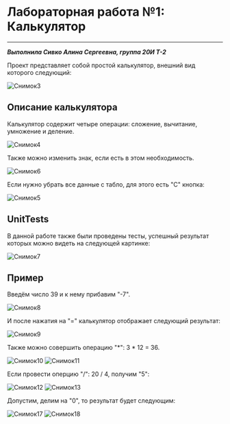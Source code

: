 # Лабораторная работа №1: Калькулятор
___
___Выполнила Сивко Алина Сергеевна, группа 20И Т-2___


Проект представляет собой простой калькулятор, внешний вид которого следующий:

![Снимок3](https://user-images.githubusercontent.com/114774477/200059626-5b0d569d-4fd4-40cf-a6d7-376d397910ec.PNG)

## Описание калькулятора
Калькулятор содержит четыре операции: сложение, вычитание, умножение и деление.

![Снимок4](https://user-images.githubusercontent.com/114774477/200060040-4855be66-3c05-47eb-9df8-12980476a58f.PNG)

Также можно изменить знак, если есть в этом необходимость.

![Снимок6](https://user-images.githubusercontent.com/114774477/200064994-2ff5162d-fe07-49f6-ab55-f210898f2f92.PNG)

Если нужно убрать все данные с табло, для этого есть "С" кнопка:

![Снимок5](https://user-images.githubusercontent.com/114774477/200065026-fc9dcedf-c153-4d79-8aa9-c5e21a1da0d3.PNG)

## UnitTests
В данной работе также были проведены тесты, успешный результат которых можно видеть на следующей картинке:

![Снимок7](https://user-images.githubusercontent.com/114774477/200065043-d9caed5f-8def-460f-8803-d9f6a395e71e.PNG)

## Пример

Введём число 39 и к нему прибавим "-7".

![Снимок8](https://user-images.githubusercontent.com/114774477/200065068-7e75e322-92bd-4182-906d-1a796856e859.PNG)

И после нажатия на "=" калькулятор отображает следующий результат:

![Снимок9](https://user-images.githubusercontent.com/114774477/200065098-508f967d-c38e-46f0-8e1b-bfbf3584320f.PNG)

Также можно совершить операцию "*": 3 * 12 = 36.

![Снимок10](https://user-images.githubusercontent.com/114774477/200065143-4a15bcf5-00fd-4c80-b90d-8fff93fb4f7d.PNG)
![Снимок11](https://user-images.githubusercontent.com/114774477/200065172-b940456c-6103-4581-84aa-089886f0a6b8.PNG)

Если провести оперцию "/": 20 / 4, получим "5":

![Снимок12](https://user-images.githubusercontent.com/114774477/200065197-76040cb7-d8d7-443b-a77b-d8aa5540a032.PNG)
![Снимок13](https://user-images.githubusercontent.com/114774477/200065214-62dbf2b0-7714-46f1-b4b7-714b4230ebca.PNG)

Допустим, делим на "0", то результат будет следующим:

![Снимок17](https://user-images.githubusercontent.com/114774477/200065308-0855808d-ab97-4337-b155-1b87ffcb8a5b.PNG)
![Снимок18](https://user-images.githubusercontent.com/114774477/200065335-04804c9d-62be-4659-ba93-7a5fb9c22aa3.PNG)
